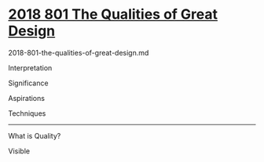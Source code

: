

# [2018 801 The Qualities of Great Design](https://developer.apple.com/videos/play/wwdc2018/801/)

2018-801-the-qualities-of-great-design.md

Interpretation

Significance

Aspirations

Techniques


---

What is Quality?

Visible 



